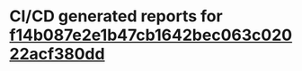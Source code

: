 # CI/CD generated reports for [f14b087e2e1b47cb1642bec063c02022acf380dd](https://github.com/hydephp/develop/commit/f14b087e2e1b47cb1642bec063c02022acf380dd)
